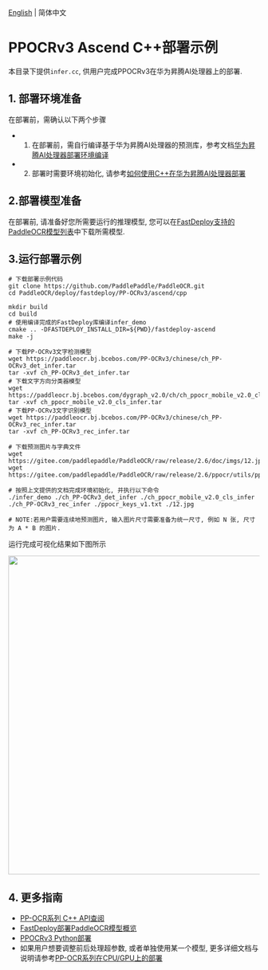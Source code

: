 [English](README.md) | 简体中文
# PPOCRv3 Ascend C++部署示例

本目录下提供`infer.cc`, 供用户完成PPOCRv3在华为昇腾AI处理器上的部署.

## 1. 部署环境准备
在部署前，需确认以下两个步骤
- 1. 在部署前，需自行编译基于华为昇腾AI处理器的预测库，参考文档[华为昇腾AI处理器部署环境编译](https://github.com/PaddlePaddle/FastDeploy/blob/develop/docs/cn/build_and_install#自行编译安装)
- 2. 部署时需要环境初始化, 请参考[如何使用C++在华为昇腾AI处理器部署](https://github.com/PaddlePaddle/FastDeploy/blob/develop/docs/cn/faq/use_sdk_on_ascend.md)


## 2.部署模型准备
在部署前, 请准备好您所需要运行的推理模型, 您可以在[FastDeploy支持的PaddleOCR模型列表](../README.md)中下载所需模型.

## 3.运行部署示例
```
# 下载部署示例代码
git clone https://github.com/PaddlePaddle/PaddleOCR.git
cd PaddleOCR/deploy/fastdeploy/PP-OCRv3/ascend/cpp

mkdir build
cd build
# 使用编译完成的FastDeploy库编译infer_demo
cmake .. -DFASTDEPLOY_INSTALL_DIR=${PWD}/fastdeploy-ascend
make -j

# 下载PP-OCRv3文字检测模型
wget https://paddleocr.bj.bcebos.com/PP-OCRv3/chinese/ch_PP-OCRv3_det_infer.tar
tar -xvf ch_PP-OCRv3_det_infer.tar
# 下载文字方向分类器模型
wget https://paddleocr.bj.bcebos.com/dygraph_v2.0/ch/ch_ppocr_mobile_v2.0_cls_infer.tar
tar -xvf ch_ppocr_mobile_v2.0_cls_infer.tar
# 下载PP-OCRv3文字识别模型
wget https://paddleocr.bj.bcebos.com/PP-OCRv3/chinese/ch_PP-OCRv3_rec_infer.tar
tar -xvf ch_PP-OCRv3_rec_infer.tar

# 下载预测图片与字典文件
wget https://gitee.com/paddlepaddle/PaddleOCR/raw/release/2.6/doc/imgs/12.jpg
wget https://gitee.com/paddlepaddle/PaddleOCR/raw/release/2.6/ppocr/utils/ppocr_keys_v1.txt

# 按照上文提供的文档完成环境初始化, 并执行以下命令
./infer_demo ./ch_PP-OCRv3_det_infer ./ch_ppocr_mobile_v2.0_cls_infer ./ch_PP-OCRv3_rec_infer ./ppocr_keys_v1.txt ./12.jpg

# NOTE:若用户需要连续地预测图片, 输入图片尺寸需要准备为统一尺寸, 例如 N 张, 尺寸为 A * B 的图片.
```

运行完成可视化结果如下图所示

<div  align="center">  
<img width="640" src="https://user-images.githubusercontent.com/109218879/185826024-f7593a0c-1bd2-4a60-b76c-15588484fa08.jpg">
</div>

## 4. 更多指南
- [PP-OCR系列 C++ API查阅](https://www.paddlepaddle.org.cn/fastdeploy-api-doc/cpp/html/namespacefastdeploy_1_1vision_1_1ocr.html)
- [FastDeploy部署PaddleOCR模型概览](../../)
- [PPOCRv3 Python部署](../python)
- 如果用户想要调整前后处理超参数, 或者单独使用某一个模型, 更多详细文档与说明请参考[PP-OCR系列在CPU/GPU上的部署](../../cpu-gpu/cpp/README.md)
